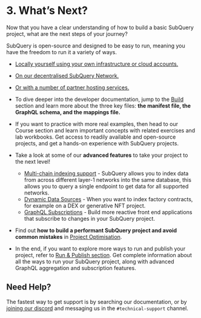 # 3. What’s Next?

Now that you have a clear understanding of how to build a basic SubQuery project, what are the next steps of your journey?

SubQuery is open-source and designed to be easy to run, meaning you have the freedom to run it a variety of ways.

- [Locally yourself using your own infrastructure or cloud accounts.](../run_publish/introduction.md#locally-run-it-yourself)
- [On our decentralised SubQuery Network.](../run_publish/introduction.md#using-the-subquery-network)
- [Or with a number of partner hosting services.](../run_publish/introduction.md#other-hosting-providers-in-the-subquery-community)

- To dive deeper into the developer documentation, jump to the [Build ](../build/introduction.md) section and learn more about the three key files: **the manifest file, the GraphQL schema, and the mappings file.**

- If you want to practice with more real examples, then head to our Course section and learn important concepts with related exercises and lab workbooks. Get access to readily available and open-source projects, and get a hands-on experience with SubQuery projects.

- Take a look at some of our **advanced features** to take your project to the next level!

  - [Multi-chain indexing support](../build/multi-chain.md) - SubQuery allows you to index data from across different layer-1 networks into the same database, this allows you to query a single endpoint to get data for all supported networks.
  - [Dynamic Data Sources](../build/dynamicdatasources.md) - When you want to index factory contracts, for example on a DEX or generative NFT project.
  - [GraphQL Subscriptions](../run_publish/query/subscription.md) - Build more reactive front end applications that subscribe to changes in your SubQuery project.

- Find out **how to build a performant SubQuery project and avoid common mistakes** in [Project Optimisation](../build/optimisation.md).

- In the end, if you want to explore more ways to run and publish your project, refer to [Run & Publish section](../run_publish/run.md). Get complete information about all the ways to run your SubQuery project, along with advanced GraphQL aggregation and subscription features.

## Need Help?

The fastest way to get support is by searching our documentation, or by [joining our discord](https://discord.com/invite/subquery) and messaging us in the `#technical-support` channel.
